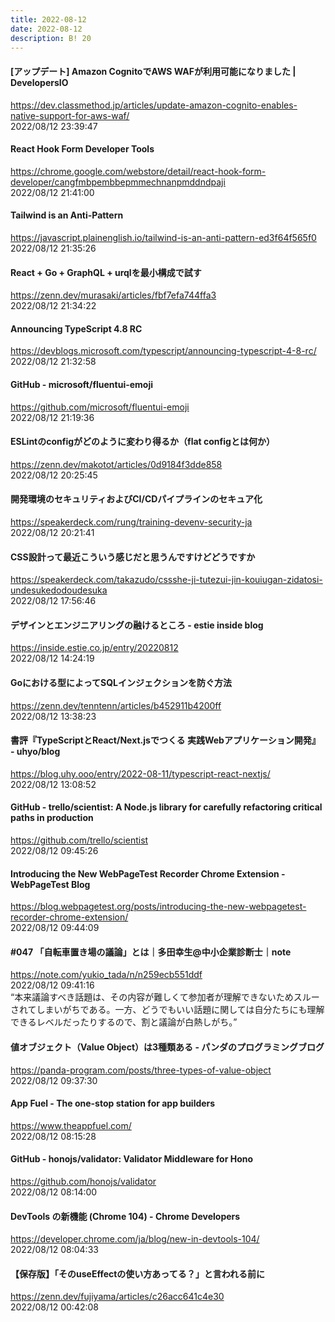 ```yaml
---
title: 2022-08-12
date: 2022-08-12
description: B! 20
---
```


#### [アップデート] Amazon CognitoでAWS WAFが利用可能になりました | DevelopersIO
https://dev.classmethod.jp/articles/update-amazon-cognito-enables-native-support-for-aws-waf/<br>
2022/08/12 23:39:47<br>


#### React Hook Form Developer Tools
https://chrome.google.com/webstore/detail/react-hook-form-developer/cangfmbpembbepmmechnanpmddndpaji<br>
2022/08/12 21:41:00<br>


#### Tailwind is an Anti-Pattern
https://javascript.plainenglish.io/tailwind-is-an-anti-pattern-ed3f64f565f0<br>
2022/08/12 21:35:26<br>


#### React + Go + GraphQL + urqlを最小構成で試す
https://zenn.dev/murasaki/articles/fbf7efa744ffa3<br>
2022/08/12 21:34:22<br>


#### Announcing TypeScript 4.8 RC
https://devblogs.microsoft.com/typescript/announcing-typescript-4-8-rc/<br>
2022/08/12 21:32:58<br>


#### GitHub - microsoft/fluentui-emoji
https://github.com/microsoft/fluentui-emoji<br>
2022/08/12 21:19:36<br>


#### ESLintのconfigがどのように変わり得るか（flat configとは何か）
https://zenn.dev/makotot/articles/0d9184f3dde858<br>
2022/08/12 20:25:45<br>


#### 開発環境のセキュリティおよびCI/CDパイプラインのセキュア化
https://speakerdeck.com/rung/training-devenv-security-ja<br>
2022/08/12 20:21:41<br>


#### CSS設計って最近こういう感じだと思うんですけどどうですか
https://speakerdeck.com/takazudo/cssshe-ji-tutezui-jin-kouiugan-zidatosi-undesukedodoudesuka<br>
2022/08/12 17:56:46<br>


#### デザインとエンジニアリングの融けるところ - estie inside blog
https://inside.estie.co.jp/entry/20220812<br>
2022/08/12 14:24:19<br>


#### Goにおける型によってSQLインジェクションを防ぐ方法
https://zenn.dev/tenntenn/articles/b452911b4200ff<br>
2022/08/12 13:38:23<br>


#### 書評『TypeScriptとReact/Next.jsでつくる 実践Webアプリケーション開発』 - uhyo/blog
https://blog.uhy.ooo/entry/2022-08-11/typescript-react-nextjs/<br>
2022/08/12 13:08:52<br>


#### GitHub - trello/scientist: A Node.js library for carefully refactoring critical paths in production
https://github.com/trello/scientist<br>
2022/08/12 09:45:26<br>


#### Introducing the New WebPageTest Recorder Chrome Extension - WebPageTest Blog
https://blog.webpagetest.org/posts/introducing-the-new-webpagetest-recorder-chrome-extension/<br>
2022/08/12 09:44:09<br>


#### #047 「自転車置き場の議論」とは｜多田幸生@中小企業診断士｜note
https://note.com/yukio_tada/n/n259ecb551ddf<br>
2022/08/12 09:41:16<br>
“本来議論すべき話題は、その内容が難しくて参加者が理解できないためスルーされてしまいがちである。一方、どうでもいい話題に関しては自分たちにも理解できるレベルだったりするので、割と議論が白熱しがち。”


#### 値オブジェクト（Value Object）は3種類ある - パンダのプログラミングブログ
https://panda-program.com/posts/three-types-of-value-object<br>
2022/08/12 09:37:30<br>


#### App Fuel - The one-stop station for app builders
https://www.theappfuel.com/<br>
2022/08/12 08:15:28<br>


#### GitHub - honojs/validator: Validator Middleware for Hono
https://github.com/honojs/validator<br>
2022/08/12 08:14:00<br>


#### DevTools の新機能 (Chrome 104) - Chrome Developers
https://developer.chrome.com/ja/blog/new-in-devtools-104/<br>
2022/08/12 08:04:33<br>


#### 【保存版】「そのuseEffectの使い方あってる？」と言われる前に
https://zenn.dev/fujiyama/articles/c26acc641c4e30<br>
2022/08/12 00:42:08<br>


